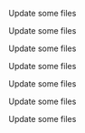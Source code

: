 Update some files

Update some files

Update some files

Update some files

Update some files

Update some files

Update some files

